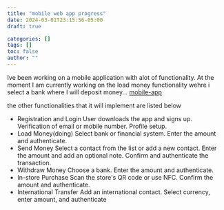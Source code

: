 ```yaml
---
title: "mobile web app progress"
date: 2024-03-01T23:15:56-05:00
draft: true

categories: []
tags: []
toc: false
author: ""
---
```

Ive been working on a mobile application with alot of functionality.
At the moment I am currently working on the load money functionality wehre i select a bank where I will deposit money... [mobile-app](mobile-web-app.png)

the other functionalities that it will implement are listed below
- Registration and Login
User downloads the app and signs up.
Verification of email or mobile number.
Profile setup.
- Load Money(doing)
Select bank or financial system.
Enter the amount and authenticate.
- Send Money
Select a contact from the list or add a new contact.
Enter the amount and add an optional note.
Confirm and authenticate the transaction.
- Withdraw Money
Choose a bank.
Enter the amount and authenticate.
- In-store Purchase
Scan the store's QR code or use NFC.
Confirm the amount and authenticate.
- International Transfer
Add an international contact.
Select currency, enter amount, and authenticate


